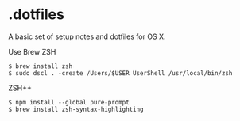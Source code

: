 # .dotfiles

A basic set of setup notes and dotfiles for OS X.

Use Brew ZSH

    $ brew install zsh
    $ sudo dscl . -create /Users/$USER UserShell /usr/local/bin/zsh

ZSH++

	$ npm install --global pure-prompt
	$ brew install zsh-syntax-highlighting
